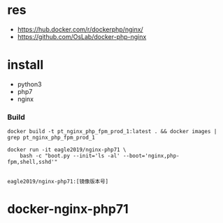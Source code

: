 # res

- https://hub.docker.com/r/dockerphp/nginx/
- https://github.com/OsLab/docker-php-nginx


# install 

- python3
- php7
- nginx

### Build
    
    docker build -t pt_nginx_php_fpm_prod_1:latest . && docker images | grep pt_nginx_php_fpm_prod_1

    docker run -it eagle2019/nginx-php71 \
        bash -c "boot.py --init='ls -al' --boot='nginx,php-fpm,shell,sshd'"


	eagle2019/nginx-php71:[镜像版本号]

                
# docker-nginx-php71
